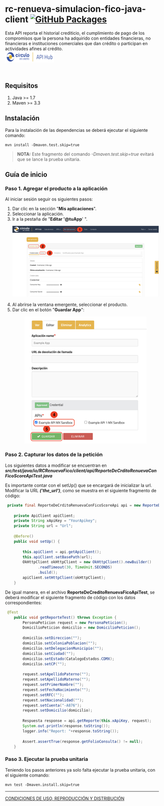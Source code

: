 # rc-renueva-simulacion-fico-java-client [![GitHub Packages](https://img.shields.io/badge/Maven&nbsp;package-Last&nbsp;version-lemon)](https://github.com/orgs/APIHub-CdC/packages?repo_name=rc-simulacion-fico-client-java) 

<p>Esta API reporta el historial crediticio, el cumplimiento de pago de los compromisos que la persona ha adquirido con entidades financieras, no financieras e instituciones comerciales que dan crédito o participan en actividades afines al crédito.<br/><img src='https://github.com/APIHub-CdC/imagenes-cdc/blob/master/circulo_de_credito-apihub.png' height='37' width='160'/></p><br/>

## Requisitos

1. Java >= 1.7
2. Maven >= 3.3

## Instalación

Para la instalación de las dependencias se deberá ejecutar el siguiente comando:

```shell
mvn install -Dmaven.test.skip=true
```

> **NOTA:** Este fragmento del comando *-Dmaven.test.skip=true* evitará que se lance la prueba unitaria.


## Guía de inicio

### Paso 1. Agregar el producto a la aplicación

Al iniciar sesión seguir os siguientes pasos:

 1. Dar clic en la sección "**Mis aplicaciones**".
 2. Seleccionar la aplicación.
 3. Ir a la pestaña de "**Editar '@tuApp**' ".
    <p align="center">
      <img src="https://github.com/APIHub-CdC/imagenes-cdc/blob/master/edit_applications.jpg" width="900">
    </p>
 4. Al abrirse la ventana emergente, seleccionar el producto.
 5. Dar clic en el botón "**Guardar App**":
    <p align="center">
      <img src="https://github.com/APIHub-CdC/imagenes-cdc/blob/master/selected_product.jpg" width="400">
    </p>

### Paso 2. Capturar los datos de la petición

Los siguientes datos a modificar se encuentran en ***src/test/java/io/RCRenuevaFico/client/api/ReporteDeCrditoRenuevaConFicoScoreApiTest.java***

Es importante contar con el setUp() que se encargará de inicializar la url. Modificar la URL ***('the_url')***, como se muestra en el siguiente fragmento de código:

```java
 private final ReporteDeCrditoRenuevaConFicoScoreApi api = new ReporteDeCrditoRenuevaConFicoScoreApi();

    private ApiClient apiClient;
    private String xApiKey = "YourApikey";
    private String url = "Url";
    
    @Before()
    public void setUp() {
    	 
		this.apiClient = api.getApiClient();
        this.apiClient.setBasePath(url);
        OkHttpClient okHttpClient = new OkHttpClient().newBuilder()
               .readTimeout(30, TimeUnit.SECONDS)
               .build();
        apiClient.setHttpClient(okHttpClient);
    }

```

De igual manera, en el archivo **ReporteDeCreditoRenuevaFicoApiTest**, se deberá modificar el siguiente fragmento de código con los datos correspondientes:

```java
 @Test
    public void getReporteTest() throws Exception {
        PersonaPeticion request = new PersonaPeticion();
        DomicilioPeticion domicilio = new DomicilioPeticion();
        
        domicilio.setDireccion("");
        domicilio.setColoniaPoblacion("");
        domicilio.setDelegacionMunicipio("");
        domicilio.setCiudad("");
        domicilio.setEstado(CatalogoEstados.CDMX);
        domicilio.setCP("");
        
        request.setApellidoPaterno("");
        request.setApellidoMaterno("");
        request.setPrimerNombre("");
        request.setFechaNacimiento("");
        request.setRFC("");
        request.setNacionalidad("");
        request.setCuenta("-A876");
        request.setDomicilio(domicilio);
        
        Respuesta response = api.getReporte(this.xApiKey, request);
        System.out.println(response.toString());
        logger.info("Report: "+response.toString());
        
        Assert.assertTrue(response.getFolioConsulta() != null);
    }
```

### Paso 3. Ejecutar la prueba unitaria

Teniendo los pasos anteriores ya solo falta ejecutar la prueba unitaria, con el siguiente comando:

```shell
mvn test -Dmaven.install.skip=true
```

---
[CONDICIONES DE USO, REPRODUCCIÓN Y DISTRIBUCIÓN](https://github.com/APIHub-CdC/licencias-cdc)

[1]: https://getcomposer.org/doc/00-intro.md#installation-linux-unix-macos